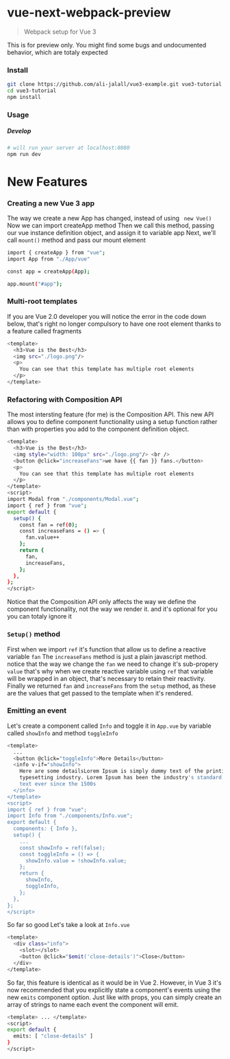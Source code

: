 # vue-next-webpack-preview

> Webpack setup for Vue 3  

This is for preview only. You might find some bugs and undocumented behavior, which are totaly expected


### Install
```sh
git clone https://github.com/ali-jalall/vue3-example.git vue3-tutorial
cd vue3-tutorial
npm install
```
### Usage
##### Develop
```sh
# will run your server at localhost:8080
npm run dev
```

# New Features

### Creating a new Vue 3 app
The way we create a new App has changed, instead of using ``` new Vue()``` 
Now we can import createApp method 
Then we call this method, passing our vue instance definition object, and assign it to variable app
Next, we'll call ``` mount() ``` method and pass our mount element
```sh
import { createApp } from "vue";
import App from "./App/vue"

const app = createApp(App);

app.mount("#app");

```

### Multi-root templates
If you are Vue 2.0 developer you will notice the error in the code down below, that's right no longer compulsory to have one root element thanks to a feature called fragments 

```sh
<template>
  <h3>Vue is the Best</h3>
  <img src="./logo.png"/>
  <p>
    You can see that this template has multiple root elements
  </p>
</template>
```

### Refactoring with Composition API
The most intersting feature (for me) is the Composition API. This new API allows you to define component functionality using a setup function rather than with properties you add to the component definition object.


```sh
<template>
  <h3>Vue is the Best</h3>
  <img style="width: 100px" src="./logo.png"/> <br />
  <button @click="increaseFans">we have {{ fan }} fans.</button>
  <p>
    You can see that this template has multiple root elements
  </p>
</template>
<script>
import Modal from "./components/Modal.vue";
import { ref } from "vue";
export default {
  setup() {
    const fan = ref(0);
    const increaseFans = () => {
      fan.value++
    };
    return {
      fan,
      increaseFans,
    };
  },
};
</script>
```

Notice that the Composition API only affects the way we define the component functionality, not the way we render it.
and it's optional for you you can totaly ignore it

### ``` Setup() ``` method
First when we import ``` ref ``` it's function that allow us to define a reactive variable ``` fan ``` 
The ``` increaseFans ``` method is just a plain javascript method. notice that the way we change the ``` fan ``` we need to change it's sub-propery ``` value ``` that's why when we create reactive variable using ``` ref ``` that variable will be wrapped in an object, that's necessary to retain their reactivity.
Finally we returned ``` fan ``` and ``` increaseFans ``` from the ``` setup ``` method, as these are the values that get passed to the template when it's rendered.


### Emitting an event
Let's create a component called ``` Info ``` and toggle it in ``` App.vue ``` by variable called ``` showInfo ``` and method ``` toggleInfo ``` 

``` sh
<template>
  ...
  <button @click="toggleInfo">More Details</button>
  <info v-if="showInfo">
    Here are some detailsLorem Ipsum is simply dummy text of the printing and
    typesetting industry. Lorem Ipsum has been the industry's standard dummy
    text ever since the 1500s
  </info>
</template>
<script>
import { ref } from "vue";
import Info from "./components/Info.vue";
export default {
  components: { Info },
  setup() {
    ...
    const showInfo = ref(false);
    const toggleInfo = () => {
      showInfo.value = !showInfo.value;
    };
    return {
      showInfo,
      toggleInfo,
    };
  },
};
</script>
```
So far so good
Let's take a look at ``` Info.vue ```

```sh
<template>
  <div class="info">
    <slot></slot>
    <button @click="$emit('close-details')">Close</button>
  </div>
</template>
```

So far, this feature is identical as it would be in Vue 2. However, in Vue 3 it's now recommended that you explicitly state a component's events using the new ``` emits ``` component option. Just like with props, you can simply create an array of strings to name each event the component will emit.

```sh
<template> ... </template>
<script>
export default {
  emits: [ "close-details" ]
}
</script>
```
